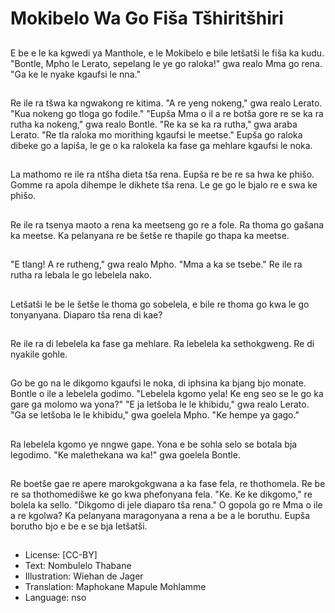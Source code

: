 # Mokibelo Wa Go Fiša Tšhiritšhiri

##
E be e le ka kgwedi ya Manthole, e le Mokibelo e bile letšatši le fiša ka kudu. "Bontle, Mpho le Lerato, sepelang le ye go raloka!" gwa realo Mma go rena. "Ga ke le nyake kgaufsi le nna."

##
Re ile ra tšwa ka ngwakong re kitima. "A re yeng nokeng," gwa realo Lerato. "Kua nokeng go tloga go fodile." "Eupša Mma o il a re botša gore re se ka ra rutha ka nokeng," gwa realo Bontle. "Re ka se ka ra rutha," gwa araba Lerato. "Re tla raloka mo morithing kgaufsi le meetse." Eupša go raloka dibeke go a lapiša, le ge o ka ralokela ka fase ga mehlare kgaufsi le noka.

##
La mathomo re ile ra ntšha dieta tša rena. Eupša re be re sa hwa ke phišo. Gomme ra apola dihempe le dikhete tša rena. Le ge go le bjalo re e swa ke phišo.

##
Re ile ra tsenya maoto a rena ka meetseng go re a fole. Ra thoma go gašana ka meetse. Ka pelanyana re be šetše re thapile go thapa ka meetse.

##
"E tlang! A re rutheng," gwa realo Mpho. "Mma a ka se tsebe." Re ile ra rutha ra lebala le go lebelela nako.

##
Letšatši le be le šetše le thoma go sobelela, e bile re thoma go kwa le go tonyanyana. Diaparo tša rena di kae?

##
Re ile ra di lebelela ka fase ga mehlare. Ra lebelela ka sethokgweng. Re di nyakile gohle.

##
Go be go na le dikgomo kgaufsi le noka, di iphsina ka bjang bjo monate. Bontle o ile a lebelela godimo. "Lebelela kgomo yela! Ke eng seo se le go ka gare ga molomo wa yona?" "E ja letšoba le le khibidu," gwa realo Lerato. "Ga se letšoba le le khibidu," gwa goelela Mpho. "Ke hempe ya gago."

##
Ra lebelela kgomo ye nngwe gape. Yona e be sohla selo se botala bja legodimo. "Ke malethekana wa ka!" gwa goelela Bontle.

##
Re boetše gae re apere marokgokgwana a ka fase fela, re thothomela. Re be re sa thothomedišwe ke go kwa phefonyana fela. "Ke. Ke ke dikgomo," re bolela ka sello. "Dikgomo di jele diaparo tša rena." O gopola go re Mma o ile a re kgolwa? Ka pelanyana maragonyana a rena a be a le boruthu. Eupša borutho bjo e be e se bja letšatši.

##
* License: [CC-BY]
* Text: Nombulelo Thabane
* Illustration: Wiehan de Jager
* Translation: Maphokane Mapule Mohlamme
* Language: nso
